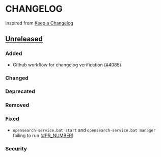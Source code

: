 # CHANGELOG
Inspired from [Keep a Changelog](https://keepachangelog.com/en/1.0.0/)

## [Unreleased]
### Added
- Github workflow for changelog verification ([#4085](https://github.com/opensearch-project/OpenSearch/pull/4085))

### Changed

### Deprecated

### Removed

### Fixed
- `opensearch-service.bat start` and `opensearch-service.bat manager` failing to run ([#PR_NUMBER](PR_URL))

### Security


[Unreleased]: https://github.com/opensearch-project/OpenSearch/compare/2.2.0...HEAD
